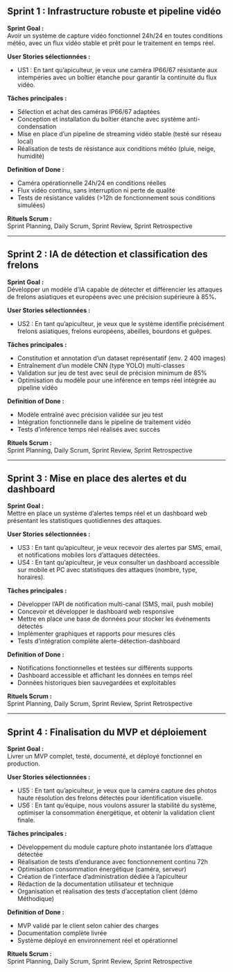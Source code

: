 ## Sprint 1 : Infrastructure robuste et pipeline vidéo  

**Sprint Goal :**  
Avoir un système de capture vidéo fonctionnel 24h/24 en toutes conditions météo, avec un flux vidéo stable et prêt pour le traitement en temps réel.  

**User Stories sélectionnées :**  
- US1 : En tant qu’apiculteur, je veux une caméra IP66/67 résistante aux intempéries avec un boîtier étanche pour garantir la continuité du flux vidéo.  

**Tâches principales :**  
- Sélection et achat des caméras IP66/67 adaptées  
- Conception et installation du boîtier étanche avec système anti-condensation  
- Mise en place d’un pipeline de streaming vidéo stable (testé sur réseau local)  
- Réalisation de tests de résistance aux conditions météo (pluie, neige, humidité)  

**Definition of Done :**  
- Caméra opérationnelle 24h/24 en conditions réelles  
- Flux vidéo continu, sans interruption ni perte de qualité  
- Tests de résistance validés (>12h de fonctionnement sous conditions simulées)  

**Rituels Scrum :**  
Sprint Planning, Daily Scrum, Sprint Review, Sprint Retrospective  

---

## Sprint 2 : IA de détection et classification des frelons  

**Sprint Goal :**  
Développer un modèle d’IA capable de détecter et différencier les attaques de frelons asiatiques et européens avec une précision supérieure à 85%.  

**User Stories sélectionnées :**  
- US2 : En tant qu’apiculteur, je veux que le système identifie précisément frelons asiatiques, frelons européens, abeilles, bourdons et guêpes.  

**Tâches principales :**  
- Constitution et annotation d’un dataset représentatif (env. 2 400 images)  
- Entraînement d’un modèle CNN (type YOLO) multi-classes  
- Validation sur jeu de test avec seuil de précision minimum de 85%  
- Optimisation du modèle pour une inférence en temps réel intégrée au pipeline vidéo  

**Definition of Done :**  
- Modèle entraîné avec précision validée sur jeu test  
- Intégration fonctionnelle dans le pipeline de traitement vidéo  
- Tests d’inférence temps réel réalisés avec succès  

**Rituels Scrum :**  
Sprint Planning, Daily Scrum, Sprint Review, Sprint Retrospective  

---

## Sprint 3 : Mise en place des alertes et du dashboard  

**Sprint Goal :**  
Mettre en place un système d’alertes temps réel et un dashboard web présentant les statistiques quotidiennes des attaques.  

**User Stories sélectionnées :**  
- US3 : En tant qu’apiculteur, je veux recevoir des alertes par SMS, email, et notifications mobiles lors d’attaques détectées.  
- US4 : En tant qu’apiculteur, je veux consulter un dashboard accessible sur mobile et PC avec statistiques des attaques (nombre, type, horaires).  

**Tâches principales :**  
- Développer l’API de notification multi-canal (SMS, mail, push mobile)  
- Concevoir et développer le dashboard web responsive  
- Mettre en place une base de données pour stocker les événements détectés  
- Implémenter graphiques et rapports pour mesures clés  
- Tests d’intégration complète alerte-détection-dashboard  

**Definition of Done :**  
- Notifications fonctionnelles et testées sur différents supports  
- Dashboard accessible et affichant les données en temps réel  
- Données historiques bien sauvegardées et exploitables  

**Rituels Scrum :**  
Sprint Planning, Daily Scrum, Sprint Review, Sprint Retrospective  

---

## Sprint 4 : Finalisation du MVP et déploiement  

**Sprint Goal :**  
Livrer un MVP complet, testé, documenté, et déployé fonctionnel en production.  

**User Stories sélectionnées :**  
- US5 : En tant qu’apiculteur, je veux que la caméra capture des photos haute résolution des frelons détectés pour identification visuelle.  
- US6 : En tant qu’équipe, nous voulons assurer la stabilité du système, optimiser la consommation énergétique, et obtenir la validation client finale.  

**Tâches principales :**  
- Développement du module capture photo instantanée lors d’attaque détectée  
- Réalisation de tests d’endurance avec fonctionnement continu 72h  
- Optimisation consommation énergétique (caméra, serveur)  
- Création de l’interface d’administration dédiée à l’apiculteur  
- Rédaction de la documentation utilisateur et technique  
- Organisation et réalisation des tests d’acceptation client (démo Méthodique)  

**Definition of Done :**  
- MVP validé par le client selon cahier des charges  
- Documentation complète livrée  
- Système déployé en environnement réel et opérationnel  

**Rituels Scrum :**  
Sprint Planning, Daily Scrum, Sprint Review, Sprint Retrospective  
